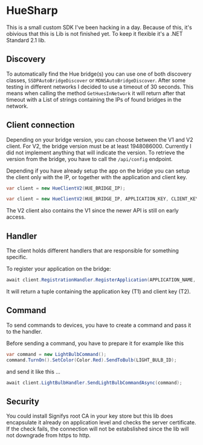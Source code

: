 # HueSharp
This is a small custom SDK I've been hacking in a day. Because of this, it's obivious that this is Lib is not finished yet.
To keep it flexible it's a .NET Standard 2.1 lib.

## Discovery
To automatically find the Hue bridge(s) you can use one of both discovery classes, `SSDPAutoBridgeDiscover` or `MDNSAutoBridgeDiscover`.
After some testing in different networks I decided to use a timeout of 30 seconds. This means when calling the method `GetHuesInNetwork` it will return after that timeout with a List of strings containing the IPs of found bridges in the network.

## Client connection
Depending on your bridge version, you can choose between the V1 and V2 client. For V2, the bridge version must be at least 1948086000. Currently I did not implement anything that will indicate the version. To retrieve the version from the bridge, you have to call the `/api/config` endpoint.

Depending if you have already setup the app on the bridge you can setup the client only with the IP, or together with the application and client key.

```csharp
var client = new HueClientV2(HUE_BRIDGE_IP);
```
 
 ```csharp
var client = new HueClientV2(HUE_BRIDGE_IP, APPLICATION_KEY, CLIENT_KEY);
```

The V2 client also contains the V1 since the newer API is still on early access.

## Handler
The client holds different handlers that are responsible for something specific.

To register your application on the bridge:

```csharp
await client.RegistrationHandler.RegisterApplication(APPLICATION_NAME, DEVICE_NAME);
```

It will return a tuple containing the application key (T1) and client key (T2).

## Command
To send commands to devices, you have to create a command and pass it to the handler.

Before sending a command, you have to prepare it for example like this

```csharp
var command = new LightBulbCommand();
command.TurnOn().SetColor(Color.Red).SendToBulb(LIGHT_BULB_ID);
```

and send it like this ...

```csharp
await client.LightBulbHandler.SendLightBulbCommandAsync(command);
```

## Security
You could install Signifys root CA in your key store but this lib does encapsulate it already on application level and checks the server certificate. If the check fails, the connection will not be estabslished since the lib will not downgrade from https to http.
